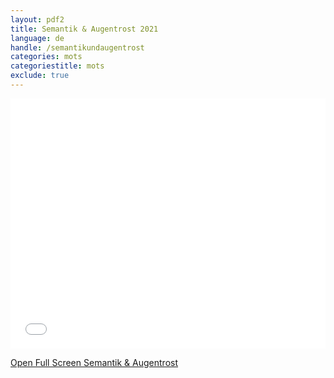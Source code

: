 ```yaml
---
layout: pdf2
title: Semantik & Augentrost 2021
language: de
handle: /semantikundaugentrost
categories: mots
categoriestitle: mots
exclude: true
---
```

<iframe id="pdf-js-viewer" src="/pdf/web/viewer.html?file=semantikundaugentrost.pdf#page=1&zoom=page-width&pagemode=bookmarks" title="webviewer" frameborder="0" width="100%" height="400"></iframe>  

<a href="/pdf/web/viewer.html?file=semantikundaugentrost.pdf">Open Full Screen Semantik & Augentrost</a>
  


